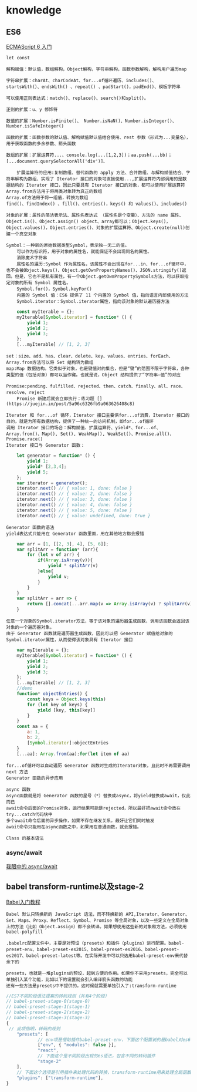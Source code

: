 # knowledge

## ES6

[ECMAScript 6 入门](http://es6.ruanyifeng.com/)

    let const

    解构赋值：默认值，数组解构，Object解构，字符串解构，函数参数解构，解构用户遍历map

    字符串扩展：charAt、charCodeAt、for...of循环遍历、includes()、startsWith(）、endsWith() 、repeat() 、padStart()，padEnd()、模板字符串

    可以使用正则表达式：match()、replace()、search()和split()。

    正则的扩展：u、y 修饰符

    数值的扩展：Number.isFinite()、 Number.isNaN()、Number.isInteger()、Number.isSafeInteger()

    函数的扩展：函数参数的默认值、解构赋值默认值结合使用、rest 参数（形式为...变量名），用于获取函数的多余参数、箭头函数

    数组的扩展：扩展运算符...、console.log(...[1,2,3])；aa.push(...bb)；[...document.querySelectorAll('div')]、

        扩展运算符的应用:复制数组、替代函数的 apply 方法、合并数组、与解构赋值结合、字符串解构为数组、实现了 Iterator 接口的对象可直接使用...,扩展运算符内部调用的是数据结构的 Iterator 接口，因此只要具有 Iterator 接口的对象，都可以使用扩展运算符
    Array.from方法用于将两类对象转为真正的数组
    Array.of方法用于将一组值，转换为数组
    find()、findIndex() 、fill()、entries()，keys() 和 values()、includes()

    对象的扩展：属性的简洁表示法、属性名表达式 （属性名是个变量）、方法的 name 属性、Object.is()、Object.assign() object、array都可以；Object.keys()，Object.values()，Object.entries()、对象的扩展运算符、Object.create(null)创建一个真空对象

    Symbol：一种新的原始数据类型Symbol，表示独一无二的值。
        可以作为标识符，用于对象的属性名，就能保证不会出现同名的属性。
        消除魔术字符串
        属性名的遍历:Symbol 作为属性名，该属性不会出现在for...in、for...of循环中，也不会被Object.keys()、Object.getOwnPropertyNames()、JSON.stringify()返回。但是，它也不是私有属性，有一个Object.getOwnPropertySymbols方法，可以获取指定对象的所有 Symbol 属性名。
        Symbol.for()，Symbol.keyFor()
        内置的 Symbol 值：ES6 提供了 11 个内置的 Symbol 值，指向语言内部使用的方法
        Symbol.iterator：Symbol.iterator属性，指向该对象的默认遍历器方法

```js
    const myIterable = {};
    myIterable[Symbol.iterator] = function* () {
        yield 1;
        yield 2;
        yield 3;
    };
    [...myIterable] // [1, 2, 3]
```

    set：size、add、has、clear、delete、key、values、entries、forEach、Array.from方法可以将 Set 结构转为数组
    map:Map 数据结构。它类似于对象，也是键值对的集合，但是“键”的范围不限于字符串，各种类型的值（包括对象）都可以当作键。也就是说，Object 结构提供了“字符串—值”的对应

    Promise:pending、fulfilled、rejected、then、catch、finally、all、race、resolve、reject
        Promise 新建后就会立即执行：练习题 [](https://juejin.im/post/5a96c6326fb9a063626408c8)

    Iterator 和 for...of 循环，Iterator 接口主要供for...of消费，Iterator 接口的目的，就是为所有数据结构，提供了一种统一的访问机制，即for...of循环
    调用 Iterator 接口的场合：解构赋值、扩展运算符、yield*、for...of、Array.from()、Map(), Set(), WeakMap(), WeakSet()、Promise.all()、Promise.race()
    Iterator 接口与 Generator 函数：

```js
    let generator = function* () {
        yield 1;
        yield* [2,3,4];
        yield 5;
    };
    var iterator = generator();
    iterator.next() // { value: 1, done: false }
    iterator.next() // { value: 2, done: false }
    iterator.next() // { value: 3, done: false }
    iterator.next() // { value: 4, done: false }
    iterator.next() // { value: 5, done: false }
    iterator.next() // { value: undefined, done: true }
```

    Generator 函数的语法
    yield表达式只能用在 Generator 函数里面，用在其他地方都会报错

```js
    var arr = [1, [[2, 3], 4], [5, 6]];
    var splitArr = function* (arr){
        for (let v of arr) {
            if(Array.isArray(v)){
                yield * splitArr(v)
            }else{
                yield v;
            }
        }
    }
    var splitArr = arr => {
        return [].concat(...arr.map(v => Array.isArray(v) ? splitArr(v) : v))
    }
```

    任意一个对象的Symbol.iterator方法，等于该对象的遍历器生成函数，调用该函数会返回该对象的一个遍历器对象。
    由于 Generator 函数就是遍历器生成函数，因此可以把 Generator 赋值给对象的Symbol.iterator属性，从而使得该对象具有 Iterator 接口

```js
    var myIterable = {};
    myIterable[Symbol.iterator] = function* () {
        yield 1;
        yield 2;
        yield 3;
    };
    [...myIterable] // [1, 2, 3]
    //demo
    function* objectEntries() {
        const keys = Object.keys(this)
        for (let key of keys) {
            yield [key, this[key]]
        }
    }
    const aa = {
        a: 1,
        b: 2,
        [Symbol.iterator]:objectEntries
    }
    [...aa]; Array.from(aa);for(let item of aa)
```

    for...of循环可以自动遍历 Generator 函数时生成的Iterator对象，且此时不再需要调用 next 方法
    Generator 函数的异步应用

    async 函数
    async函数就是将 Generator 函数的星号（*）替换成async，将yield替换成await，仅此而已
    await命令后面的Promise对象，运行结果可能是rejected，所以最好把await命令放在try...catch代码块中
    多个await命令后面的异步操作，如果不存在继发关系，最好让它们同时触发
    await命令只能用在async函数之中，如果用在普通函数，就会报错。

    Class 的基本语法

### async/await

[我眼中的 async/await](https://zhuanlan.zhihu.com/p/33932184?group_id=951215290030317568)

## babel transform-runtime以及stage-2

[Babel入门教程](https://www.kancloud.cn/digest/babel/217104)

    Babel 默认只转换新的 JavaScript 语法，而不转换新的 API,Iterator、Generator、Set、Maps、Proxy、Reflect、Symbol、Promise 等全局对象，以及一些定义在全局对象上的方法（比如 Object.assign）都不会转译。如果想使用这些新的对象和方法，必须使用 babel-polyfill

    .babelrc配置文件中，主要是对预设（presets）和插件（plugins）进行配置。babel-preset-env、babel-preset-es2015、babel-preset-es2016、babel-preset-es2017、babel-preset-latest等。在实际开发中可以只选用babel-preset-env来代替余下的

    presets，也就是一堆plugins的预设，起到方便的作用。如果你不采用presets，完全可以单独引入某个功能，比如以下的设置就会引入编译箭头函数的功能
    还有一些方法是presets中不提供的，这时候就需要单独引入了:transform-runtime

```js
//ES7不同阶段语法提案的转码规则（共有4个阶段）
// babel-preset-stage-0(stage-0)
// babel-preset-stage-1(stage-1)
// babel-preset-stage-2(stage-2)
// babel-preset-stage-3(stage-3)
{
 // 此项指明，转码的规则
    "presets": [
            // env项是借助插件babel-preset-env，下面这个配置说的是babel对es6,es7,es8进行转码，并且设置amd,commonjs这样的模块化文件，不进行转码
            ["env", { "modules": false }],
            "react",
            // 下面这个是不同阶段出现的es语法，包含不同的转码插件
            "stage-2"
    ],
    // 下面这个选项是引用插件来处理代码的转换，transform-runtime用来处理全局函数和优化babel编译
    "plugins": ["transform-runtime"],
}
```

